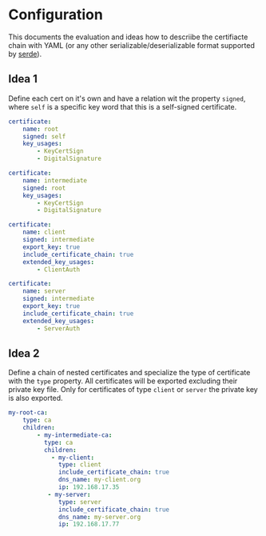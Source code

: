 # Configuration

This documents the evaluation and ideas how to descriibe the certifiacte chain with YAML (or any other serializable/deserializable format supported by [serde]).

## Idea 1

Define each cert on it's own and have a relation wit the property `signed`, where `self` is a specific key word that this is a self-signed certificate.

```yaml
certificate:
    name: root
    signed: self
    key_usages:
        - KeyCertSign
        - DigitalSignature

certificate: 
    name: intermediate
    signed: root
    key_usages:
        - KeyCertSign
        - DigitalSignature

certificate: 
    name: client
    signed: intermediate
    export_key: true
    include_certificate_chain: true
    extended_key_usages:
        - ClientAuth

certificate: 
    name: server
    signed: intermediate
    export_key: true
    include_certificate_chain: true
    extended_key_usages:
        - ServerAuth
```

## Idea 2

Define a chain of nested certificates and specialize the type of certificate with the `type` property.
All certificates will be exported excluding their private key file.
Only for certificates of type `client` or `server` the private key is also exported.

```yaml
my-root-ca:
    type: ca
    children:
        - my-intermediate-ca:
          type: ca
          children:
            - my-client:
              type: client
              include_certificate_chain: true
              dns_name: my-client.org
              ip: 192.168.17.35
           - my-server:
              type: server
              include_certificate_chain: true
              dns_name: my-server.org
              ip: 192.168.17.77
```

[serde]: (https://crates.io/crates/serde)
